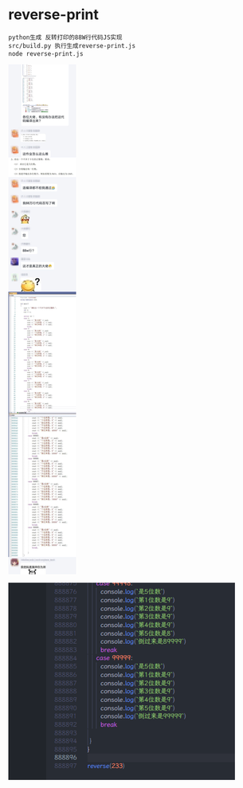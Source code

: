 # reverse-print
```
python生成 反转打印的88W行代码JS实现
src/build.py 执行生成reverse-print.js
node reverse-print.js 
```

![](https://github.com/aa1213889/reverse-print/blob/master/README/assets/1.jpg)

![](https://github.com/aa1213889/reverse-print/blob/master/README/assets/2.png)
